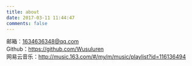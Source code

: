 ```yaml
---
title: about
date: 2017-03-11 11:44:47
comments: false
---
```

邮箱：1634636348@qq.com  
Github：https://github.com/Wusuluren  
网易云音乐：http://music.163.com/#/my/m/music/playlist?id=116136494